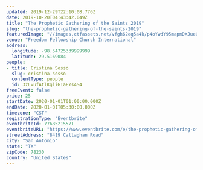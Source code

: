 ```yaml
---
updated: 2019-12-29T22:10:08.776Z
date: 2019-10-20T04:43:42.049Z
title: "The Prophetic Gathering of the Saints 2019"
slug: "the-prophetic-gathering-of-the-saints-2019"
featuredImage: "//images.ctfassets.net/vfgh62eq5a4k/p4oYwdY95mapmDXJueUdA/7076ef8a55c42b79bc29fc3be09cf4b0/Prophetic_Gathering_Graphic_Cropped.jpg"
venue: "Freedom Fellowship Church International"
address:
  longitude: -98.54725339999999
  latitude: 29.5169084
people:
- title: Cristina Sosso
  slug: cristina-sosso
  contentType: people
  id: 3zLvufAtlKgiiGIaEYs4S4
freeEvent: false
price: 25
startDate: 2020-01-01T01:00:00.000Z
endDate: 2020-01-01T05:30:00.000Z
timezone: "CST"
registrationType: "Eventbrite"
eventbriteId: 77685215571
eventbriteURL: "https://www.eventbrite.com/e/the-prophetic-gathering-of-the-saints-2019-tickets-77685215571"
streetAddress: "8419 Callaghan Road"
city: "San Antonio"
state: "TX"
zipCode: 78230
country: "United States"
---
```

